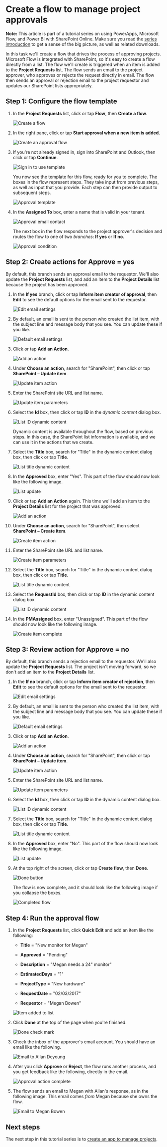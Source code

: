 <properties
	pageTitle="Create a flow to manage project approvals | Microsoft PowerApps"
	description="In this task we'll create a flow that drives the process of approving projects."
	services=""
	suite="powerapps"
	documentationCenter="na"
	authors="mgblythe"
	manager="anneta"
	editor=""
	tags=""/>
<tags
	ms.service="powerapps"
	ms.devlang="na"
	ms.topic="article"
	ms.tgt_pltfrm="na"
	ms.workload="na"
	ms.date="06/12/2017"
	ms.author="mblythe"/>

# Create a flow to manage project approvals

**Note:** This article is part of a tutorial series on using PowerApps, Microsoft Flow, and Power BI with SharePoint Online. Make sure you read the [series introduction](sharepoint-scenario-intro.md) to get a sense of the big picture, as well as related downloads.

In this task we'll create a flow that drives the process of approving projects. Microsoft Flow is integrated with SharePoint, so it's easy to create a flow directly from a list. The flow we'll create is triggered when an item is added to the **Project Requests** list. The flow sends an email to the project approver, who approves or rejects the request directly in email. The flow then sends an approval or rejection email to the project requestor and updates our SharePoint lists appropriately.

## Step 1: Configure the flow template

1. In the **Project Requests** list, click or tap **Flow**, then **Create a flow**.

    ![Create a flow](./media/sharepoint-scenario-approval-flow/03-01-01-create-flow.png)

2. In the right pane, click or tap **Start approval when a new item is added**.

    ![Create an approval flow](./media/sharepoint-scenario-approval-flow/03-01-02-approval-flow.png)

3. If you're not already signed in, sign into SharePoint and Outlook, then click or tap **Continue**.

    ![Sign in to use template](./media/sharepoint-scenario-approval-flow/03-01-03-continue.png)

    You now see the template for this flow, ready for you to complete. The boxes in the flow represent steps. They take input from previous steps, as well as input that you provide. Each step can then provide output to subsequent steps.

    ![Approval template](./media/sharepoint-scenario-approval-flow/03-01-04-template.png)

4. In the **Assigned To** box, enter a name that is valid in your tenant.

    ![Approval email contact](./media/sharepoint-scenario-approval-flow/03-01-05-approval-email.png)

    The next box in the flow responds to the project approver's decision and routes the flow to one of two *branches*: **If yes** or **If no**.

    ![Approval condition](./media/sharepoint-scenario-approval-flow/03-01-06-condition.png)

## Step 2: Create actions for Approve = yes

By default, this branch sends an approval email to the requestor. We'll also update the **Project Requests** list, and add an item to the **Project Details** list because the project has been approved.

1. In the **If yes** branch, click or tap **Inform item creator of approval**, then **Edit** to see the default options for the email sent to the requestor.

    ![Edit email settings](./media/sharepoint-scenario-approval-flow/03-01-07-yes-email.png)

2. By default, an email is sent to the person who created the list item, with the subject line and message body that you see. You can update these if you like.

    ![Default email settings](./media/sharepoint-scenario-approval-flow/03-01-07a-yes-email-defaults.png)

3. Click or tap **Add an Action**.

    ![Add an action](./media/sharepoint-scenario-approval-flow/03-00-01-add-action.png)

4. Under **Choose an action**, search for "SharePoint", then click or tap **SharePoint – Update item**.

    ![Update item action](./media/sharepoint-scenario-approval-flow/03-00-02-update.png)

5. Enter the SharePoint site URL and list name.

    ![Update item parameters](./media/sharepoint-scenario-approval-flow/03-00-03-update-list.png)

6. Select the **Id** box, then click or tap **ID** in the *dynamic content* dialog box.

    ![List ID dynamic content](./media/sharepoint-scenario-approval-flow/03-00-04-list-id.png)

    Dynamic content is available throughout the flow, based on previous steps. In this case, the SharePoint list information is available, and we can use it in the actions that we create.

7. Select the **Title** box, search for "Title" in the dynamic content dialog box, then click or tap **Title**.

    ![List title dynamic content](./media/sharepoint-scenario-approval-flow/03-00-05-list-title.png)

8. In the **Approved** box, enter "Yes". This part of the flow should now look like the following image.

    ![List update](./media/sharepoint-scenario-approval-flow/03-01-08-yes-update-complete.png)

9. Click or tap **Add an Action** again. This time we'll add an item to the **Project Details** list for the project that was approved.

    ![Add an action](./media/sharepoint-scenario-approval-flow/03-00-01-add-action.png)

10. Under **Choose an action**, search for "SharePoint", then select **SharePoint – Create item**.

    ![Create item action](./media/sharepoint-scenario-approval-flow/03-01-09-create.png)

11. Enter the SharePoint site URL and list name.

    ![Create item parameters](./media/sharepoint-scenario-approval-flow/03-01-10-yes-create-list.png)

12. Select the **Title** box, search for "Title" in the dynamic content dialog box, then click or tap **Title**.

    ![List title dynamic content](./media/sharepoint-scenario-approval-flow/03-00-05-list-title.png)

13. Select the **RequestId** box, then click or tap **ID** in the dynamic content dialog box.

    ![List ID dynamic content](./media/sharepoint-scenario-approval-flow/03-00-04-list-id.png)

14. In the **PMAssigned** box, enter "Unassigned". This part of the flow should now look like the following image.

    ![Create item complete](./media/sharepoint-scenario-approval-flow/03-01-11-yes-create-complete.png)

## Step 3: Review action for Approve = no

By default, this branch sends a rejection email to the requestor. We'll also update the **Project Requests** list. The project isn't moving forward, so we don't add an item to the **Project Details** list.

1. In the **If no** branch, click or tap **Inform item creator of rejection**, then **Edit** to see the default options for the email sent to the requestor.

    ![Edit email settings](./media/sharepoint-scenario-approval-flow/03-01-12-no-email.png)

2. By default, an email is sent to the person who created the list item, with the subject line and message body that you see. You can update these if you like.

    ![Default email settings](./media/sharepoint-scenario-approval-flow/03-01-13-no-email-defaults.png)

3. Click or tap **Add an Action**.

    ![Add an action](./media/sharepoint-scenario-approval-flow/03-00-01-add-action.png)

4. Under **Choose an action**, search for "SharePoint", then click or tap **SharePoint – Update item**.

    ![Update item action](./media/sharepoint-scenario-approval-flow/03-00-02-update.png)

5. Enter the SharePoint site URL and list name.

    ![Update item parameters](./media/sharepoint-scenario-approval-flow/03-00-03-update-list.png)

6. Select the **Id** box, then click or tap **ID** in the dynamic content dialog box.

    ![List ID dynamic content](./media/sharepoint-scenario-approval-flow/03-00-04-list-id.png)

7. Select the **Title** box, search for "Title" in the dynamic content dialog box, then click or tap **Title**.

    ![List title dynamic content](./media/sharepoint-scenario-approval-flow/03-00-05-list-title.png)

8. In the **Approved** box, enter "No". This part of the flow should now look like the following image.

    ![List update](./media/sharepoint-scenario-approval-flow/03-01-08-no-update-complete.png)

9. At the top right of the screen, click or tap **Create flow**, then **Done**.

    ![Done button](./media/sharepoint-scenario-approval-flow/03-01-15a-done-button.png)

    The flow is now complete, and it should look like the following image if you collapse the boxes.

    ![Completed flow](./media/sharepoint-scenario-approval-flow/03-01-16-flow-complete.png)

## Step 4: Run the approval flow

1. In the **Project Requests** list, click **Quick Edit** and add an item like the following:

    - **Title** = "New monitor for Megan"

    - **Approved** = "Pending"

    - **Description** = "Megan needs a 24" monitor"

    - **EstimatedDays** = "1"

    - **ProjectType** = "New hardware"

    - **RequestDate** = "02/03/2017"

    - **Requestor** = "Megan Bowen"

    ![Item added to list](./media/sharepoint-scenario-approval-flow/03-02-01-list-add.png)

2. Click **Done** at the top of the page when you're finished.

    ![Done check mark](./media/sharepoint-scenario-approval-flow/03-02-02-done.png)

3. Check the inbox of the approver's email account. You should have an email like the following.

    ![Email to Allan Deyoung](./media/sharepoint-scenario-approval-flow/03-02-03-allan-email.png)

4. After you click **Approve** or **Reject**, the flow runs another process, and you get feedback like the following, directly in the email.

    ![Approval action complete](./media/sharepoint-scenario-approval-flow/03-02-04-action-complete.png)

5. The flow sends an email to Megan with Allan's response, as in the following image. This email comes *from* Megan because she owns the flow.

    ![Email to Megan Bowen](./media/sharepoint-scenario-approval-flow/03-02-05-megan-email.png)

## Next steps

The next step in this tutorial series is to [create an app to manage projects](sharepoint-scenario-build-app.md).
